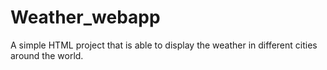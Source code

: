 # Weather_webapp
A simple HTML project that is able to display the weather in different cities around the world. 
